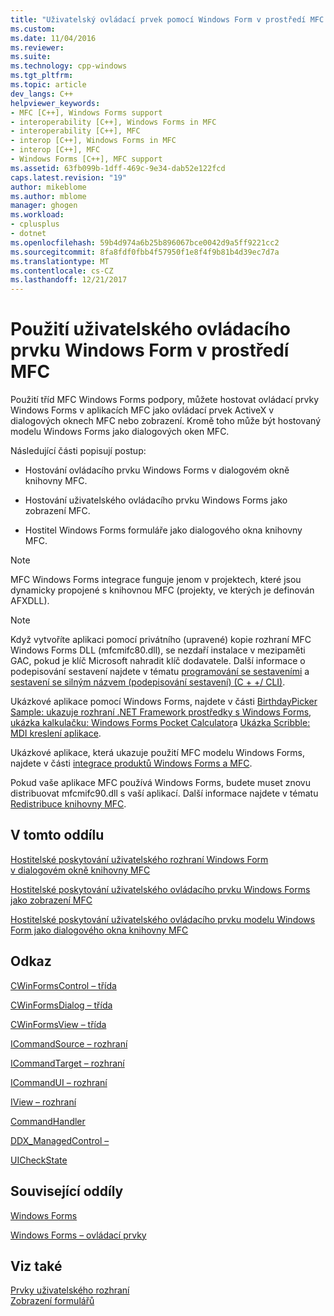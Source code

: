 ```yaml
---
title: "Uživatelský ovládací prvek pomocí Windows Form v prostředí MFC | Microsoft Docs"
ms.custom: 
ms.date: 11/04/2016
ms.reviewer: 
ms.suite: 
ms.technology: cpp-windows
ms.tgt_pltfrm: 
ms.topic: article
dev_langs: C++
helpviewer_keywords:
- MFC [C++], Windows Forms support
- interoperability [C++], Windows Forms in MFC
- interoperability [C++], MFC
- interop [C++], Windows Forms in MFC
- interop [C++], MFC
- Windows Forms [C++], MFC support
ms.assetid: 63fb099b-1dff-469c-9e34-dab52e122fcd
caps.latest.revision: "19"
author: mikeblome
ms.author: mblome
manager: ghogen
ms.workload:
- cplusplus
- dotnet
ms.openlocfilehash: 59b4d974a6b25b896067bce0042d9a5ff9221cc2
ms.sourcegitcommit: 8fa8fdf0fbb4f57950f1e8f4f9b81b4d39ec7d7a
ms.translationtype: MT
ms.contentlocale: cs-CZ
ms.lasthandoff: 12/21/2017
---
```

# <a name="using-a-windows-form-user-control-in-mfc"></a>Použití uživatelského ovládacího prvku Windows Form v prostředí MFC
Použití tříd MFC Windows Forms podpory, můžete hostovat ovládací prvky Windows Forms v aplikacích MFC jako ovládací prvek ActiveX v dialogových oknech MFC nebo zobrazení. Kromě toho může být hostovaný modelu Windows Forms jako dialogových oken MFC.  
  
 Následující části popisují postup:  
  
-   Hostování ovládacího prvku Windows Forms v dialogovém okně knihovny MFC.  
  
-   Hostování uživatelského ovládacího prvku Windows Forms jako zobrazení MFC.  
  
-   Hostitel Windows Forms formuláře jako dialogového okna knihovny MFC.  
  
> [!NOTE]
>  MFC Windows Forms integrace funguje jenom v projektech, které jsou dynamicky propojené s knihovnou MFC (projekty, ve kterých je definován AFXDLL).  
  
> [!NOTE]
>  Když vytvoříte aplikaci pomocí privátního (upravené) kopie rozhraní MFC Windows Forms DLL (mfcmifc80.dll), se nezdaří instalace v mezipaměti GAC, pokud je klíč Microsoft nahradit klíč dodavatele. Další informace o podepisování sestavení najdete v tématu [programování se sestaveními](/dotnet/framework/app-domains/programming-with-assemblies) a [sestavení se silným názvem (podepisování sestavení) (C + +/ CLI)](../dotnet/strong-name-assemblies-assembly-signing-cpp-cli.md).  
  
 Ukázkové aplikace pomocí Windows Forms, najdete v části [BirthdayPicker Sample: ukazuje rozhraní .NET Framework prostředky s Windows Forms](http://msdn.microsoft.com/en-us/ac932aed-5502-4667-be29-709bca435317), [ukázka kalkulačku: Windows Forms Pocket Calculator](http://msdn.microsoft.com/en-us/2283b516-3b7e-45f2-80c4-fdcfb366ce25)a [ Ukázka Scribble: MDI kreslení aplikace](http://msdn.microsoft.com/en-us/f025da3e-659b-4222-b991-554a1b8b2358).  
  
 Ukázkové aplikace, která ukazuje použití MFC modelu Windows Forms, najdete v části [integrace produktů Windows Forms a MFC](http://www.microsoft.com/downloads/details.aspx?FamilyID=987021bc-e575-4fe3-baa9-15aa50b0f599&displaylang=en).  
  
 Pokud vaše aplikace MFC používá Windows Forms, budete muset znovu distribuovat mfcmifc90.dll s vaší aplikací. Další informace najdete v tématu [Redistribuce knihovny MFC](../ide/redistributing-the-mfc-library.md).  
  
## <a name="in-this-section"></a>V tomto oddílu  
 [Hostitelské poskytování uživatelského rozhraní Windows Form v dialogovém okně knihovny MFC](../dotnet/hosting-a-windows-form-user-control-in-an-mfc-dialog-box.md)  
  
 [Hostitelské poskytování uživatelského ovládacího prvku Windows Forms jako zobrazení MFC](../dotnet/hosting-a-windows-forms-user-control-as-an-mfc-view.md)  
  
 [Hostitelské poskytování uživatelského ovládacího prvku modelu Windows Form jako dialogového okna knihovny MFC](../dotnet/hosting-a-windows-form-user-control-as-an-mfc-dialog-box.md)  
  
## <a name="reference"></a>Odkaz  
 [CWinFormsControl – třída](../mfc/reference/cwinformscontrol-class.md)  
  
 [CWinFormsDialog – třída](../mfc/reference/cwinformsdialog-class.md)  
  
 [CWinFormsView – třída](../mfc/reference/cwinformsview-class.md)  
  
 [ICommandSource – rozhraní](../mfc/reference/icommandsource-interface.md)  
  
 [ICommandTarget – rozhraní](../mfc/reference/icommandtarget-interface.md)  
  
 [ICommandUI – rozhraní](../mfc/reference/icommandui-interface.md)  
  
 [IView – rozhraní](../mfc/reference/iview-interface.md)  
  
 [CommandHandler](../atl/commandhandler.md)  
  
 [DDX_ManagedControl –](../mfc/reference/standard-dialog-data-exchange-routines.md#ddx_managedcontrol)  
  
 [UICheckState](../mfc/reference/uicheckstate-enumeration.md)  
  
## <a name="related-sections"></a>Související oddíly  
 [Windows Forms](/dotnet/framework/winforms/index)  
  
 [Windows Forms – ovládací prvky](/dotnet/framework/winforms/controls/index)  
  
## <a name="see-also"></a>Viz také  
 [Prvky uživatelského rozhraní](../mfc/user-interface-elements-mfc.md)   
 [Zobrazení formulářů](../mfc/form-views-mfc.md)